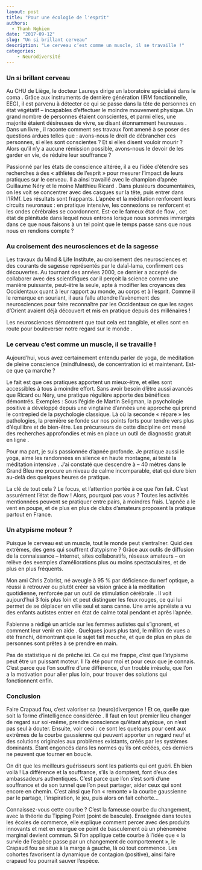 ```yaml
---
layout: post
title: "Pour une écologie de l'esprit"
authors: 
  - Thanh Nghiem
date: "2017-09-12"
slug: "Un si brillant cerveau"
description: "Le cerveau c’est comme un muscle, il se travaille !"
categories:
    - Neurodiversité
---
```


### Un si brillant cerveau

Au CHU de Liège, le docteur Laureys dirige un laboratoire spécialisé dans le coma . Grâce aux instruments de dernière génération (IRM fonctionnelle, EEG), il est parvenu à détecter ce qui se passe dans la tête de personnes en état végétatif – incapables d’effectuer le moindre mouvement physique. Un grand nombre de personnes étaient conscientes, et parmi elles, une majorité étaient désireuses de vivre, se disant étonnamment heureuses . Dans un livre , il raconte comment ses travaux l’ont amené à se poser des questions ardues telles que : avons-nous le droit de débrancher ces personnes, si elles sont conscientes ? Et si elles disent vouloir mourir ? Alors qu’il n’y a aucune rémission possible, avons-nous le devoir de les garder en vie, de réduire leur souffrance ?

Passionné par les états de conscience altérée, il a eu l’idée d’étendre ses recherches à des « athlètes de l’esprit » pour mesurer l’impact de leurs pratiques sur le cerveau. Il a ainsi travaillé avec le champion d’apnée Guillaume Néry  et le moine Matthieu Ricard . Dans plusieurs documentaires, on les voit se concentrer avec des casques sur la tête, puis entrer dans l’IRMf. Les résultats sont frappants. L’apnée et la méditation renforcent leurs circuits neuronaux : en pratique intensive, les connexions se renforcent et les ondes cérébrales se coordonnent. Est-ce le fameux état de flow , cet état de plénitude dans lequel nous entrons lorsque nous sommes immergés dans ce que nous faisons à un tel point que le temps passe sans que nous nous en rendions compte ?

### Au croisement des neurosciences et de la sagesse

Les travaux du Mind & Life Institute, au croisement des neurosciences et des courants de sagesse représentés par le dalaï-lama, confirment ces découvertes. Au tournant des années 2000, ce dernier a accepté de collaborer avec des scientifiques car il perçoit la science comme une manière puissante, peut-être la seule, apte à modifier les croyances des Occidentaux quant à leur rapport au monde, au corps et à l’esprit. Comme il le remarque en souriant, il aura fallu attendre l’avènement des neurosciences pour faire reconnaître par les Occidentaux ce que les sages d’Orient avaient déjà découvert et mis en pratique depuis des millénaires !

Les neurosciences démontrent que tout cela est tangible, et elles sont en route pour bouleverser notre regard sur le monde .

### Le cerveau c’est comme un muscle, il se travaille !

Aujourd’hui, vous avez certainement entendu parler de yoga, de méditation de pleine conscience (mindfulness), de concentration ici et maintenant. Est-ce que ça marche ?

Le fait est que ces pratiques apportent un mieux-être, et elles sont accessibles à tous à moindre effort. Sans avoir besoin d’être aussi avancés que Ricard ou Néry, une pratique régulière apporte des bénéfices démontrés. Exemples :
Sous l’égide de Martin Seligman, la psychologie positive a développé depuis une vingtaine d’années une approche qui prend le contrepied de la psychologie classique. Là où la seconde « répare » les pathologies, la première se fonde sur nos points forts pour tendre vers plus d’équilibre et de bien-être. Les précurseurs de cette discipline  ont mené des recherches approfondies et mis en place un outil de diagnostic gratuit en ligne .

Pour ma part, je suis passionnée d’apnée profonde. Je pratique aussi le yoga, aime les randonnées en silence en haute montagne, ai testé la méditation intensive . J’ai constaté que descendre à – 40 mètres dans le Grand Bleu me procure un niveau de calme incomparable, état qui dure bien au-delà des quelques heures de pratique.

La clé de tout cela ? Le focus, et l’attention portée à ce que l’on fait. C’est assurément l’état de flow !
Alors, pourquoi pas vous ? Toutes les activités mentionnées peuvent se pratiquer entre pairs, à moindres frais. L’apnée a le vent en poupe, et de plus en plus de clubs d’amateurs proposent la pratique partout en France.

### Un atypisme moteur ?

Puisque le cerveau est un muscle, tout le monde peut s’entraîner. Quid des extrêmes, des gens qui souffrent d’atypisme ?
Grâce aux outils de diffusion de la connaissance – Internet, sites collaboratifs, réseaux amateurs – on relève des exemples d’améliorations plus ou moins spectaculaires, et de plus en plus fréquents.

Mon ami Chris Zobrist, né aveugle à 95 % par déficience du nerf optique, a réussi à retrouver ou plutôt créer sa vision grâce à la méditation quotidienne, renforcée par un outil de stimulation cérébrale . Il voit aujourd’hui 3 fois plus loin et peut distinguer les feux rouges, ce qui lui permet de se déplacer en ville seul et sans canne. Une amie apnéiste a vu des enfants autistes entrer en état de calme total pendant et après l’apnée.

Fabienne a rédigé un article sur les femmes autistes qui s’ignorent, et comment leur venir en aide . Quelques jours plus tard, le million de vues a été franchi, démontrant que le sujet fait mouche, et que de plus en plus de personnes sont prêtes à se prendre en main.

Pas de statistique ni de prêche ici. Ce qui me frappe, c’est que l’atypisme peut être un puissant moteur. Il l’a été pour moi et pour ceux que je connais. C’est parce que l’on souffre d’une différence, d’un trouble irrésolu, que l’on a la motivation pour aller plus loin, pour trouver des solutions qui fonctionnent enfin.

### Conclusion

Faire Crapaud fou, c’est valoriser sa (neuro)divergence ! Et ce, quelle que soit la forme d’intelligence considérée .
Il faut en tout premier lieu changer de regard sur soi-même, prendre conscience qu’étant atypique, on n’est pas seul à douter. Ensuite, voir ceci : ce sont les quelques pour cent aux extrêmes de la courbe gaussienne qui peuvent apporter un regard neuf et des solutions originales aux problèmes existants, créés par les systèmes dominants. Étant engoncés dans les normes qu’ils ont créées, ces derniers ne peuvent que tourner en boucle.

On dit que les meilleurs guérisseurs sont les patients qui ont guéri. Eh bien voilà ! La différence et la souffrance, s’ils la domptent, font d’eux des ambassadeurs authentiques. C’est parce que l’on s’est sorti d’une souffrance et de son tunnel que l’on peut partager, aider ceux qui sont encore en chemin. C’est ainsi que l’on « remonte » la courbe gaussienne par le partage, l’inspiration, le jeu, puis alors on fait cohorte…

Connaissez-vous cette courbe ? C’est la fameuse courbe du changement, avec la théorie du Tipping Point (point de bascule). Enseignée dans toutes les écoles de commerce, elle explique comment percer avec des produits innovants et met en exergue ce point de basculement où un phénomène marginal devient commun. Si l’on applique cette courbe à l’idée que « la survie de l’espèce passe par un changement de comportement », le Crapaud fou se situe à la marge à gauche, là où tout commence. Les cohortes favorisent la dynamique de contagion (positive), ainsi faire crapaud fou pourrait sauver l’espèce.
